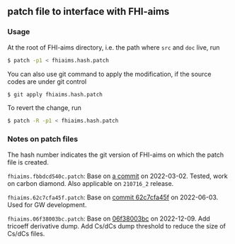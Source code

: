 ## patch file to interface with FHI-aims

### Usage

At the root of FHI-aims directory, i.e. the path where `src` and `doc` live, run

```bash
$ patch -p1 < fhiaims.hash.patch
```

You can also use git command to apply the modification,
if the source codes are under git control

```bash
$ git apply fhiaims.hash.patch
```

To revert the change, run

```bash
$ patch -R -p1 < fhiaims.hash.patch
```

### Notes on patch files

The hash number indicates the git version of FHI-aims on which the patch file is created.

`fhiaims.fbbdcd540c.patch`: Base on [a commit](https://aims-git.rz-berlin.mpg.de/aims/FHIaims/-/tree/fbbdcd540c775f6feb7e37dba9f73eba67591bdb) on 2022-03-02. Tested, work on carbon diamond. Also applicable on `210716_2` release.

`fhiaims.62c7cfa45f.patch`: Base on [commit 62c7cfa45f](https://aims-git.rz-berlin.mpg.de/aims/FHIaims/-/tree/62c7cfa45f7161f9ac04f5d97a0aaa272af94f34) on 2022-06-03. Used for GW development.

`fhiaims.06f38003bc.patch`: Base on [06f38003bc](https://aims-git.rz-berlin.mpg.de/aims/FHIaims/-/tree/06f38003bccd7601f15ed8e16a218d715a16de85) on 2022-12-09. Add tricoeff derivative dump. Add Cs/dCs dump threshold to reduce the size of Cs/dCs files.
